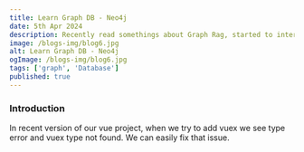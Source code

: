 ```yaml
---
title: Learn Graph DB - Neo4j
date: 5th Apr 2024
description: Recently read somethings about Graph Rag, started to interested into Graph DB, learn and see how to use it in my work.
image: /blogs-img/blog6.jpg
alt: Learn Graph DB - Neo4j
ogImage: /blogs-img/blog6.jpg
tags: ['graph', 'Database']
published: true
---
```


### Introduction

In recent version of our vue project, when we try to add vuex we see type error and vuex type not found. We can easily fix that issue.
